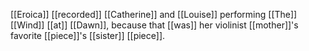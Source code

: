 [[Eroica]] [[recorded]] [[Catherine]] and [[Louise]] performing [[The]] [[Wind]] [[at]] [[Dawn]], because that [[was]] her violinist [[mother]]'s favorite [[piece]]'s [[sister]] [[piece]].  

  